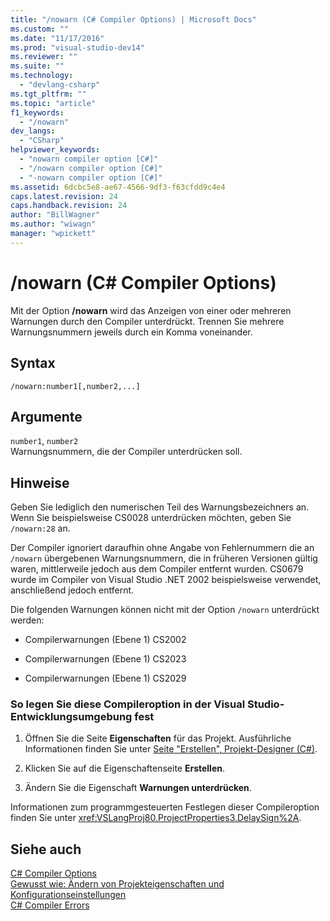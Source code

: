 ```yaml
---
title: "/nowarn (C# Compiler Options) | Microsoft Docs"
ms.custom: ""
ms.date: "11/17/2016"
ms.prod: "visual-studio-dev14"
ms.reviewer: ""
ms.suite: ""
ms.technology: 
  - "devlang-csharp"
ms.tgt_pltfrm: ""
ms.topic: "article"
f1_keywords: 
  - "/nowarn"
dev_langs: 
  - "CSharp"
helpviewer_keywords: 
  - "nowarn compiler option [C#]"
  - "/nowarn compiler option [C#]"
  - "-nowarn compiler option [C#]"
ms.assetid: 6dcbc5e8-ae67-4566-9df3-f63cfdd9c4e4
caps.latest.revision: 24
caps.handback.revision: 24
author: "BillWagner"
ms.author: "wiwagn"
manager: "wpickett"
---
```

# /nowarn (C# Compiler Options)
Mit der Option **\/nowarn** wird das Anzeigen von einer oder mehreren Warnungen durch den Compiler unterdrückt.  Trennen Sie mehrere Warnungsnummern jeweils durch ein Komma voneinander.  
  
## Syntax  
  
```  
/nowarn:number1[,number2,...]  
```  
  
## Argumente  
 `number1`, `number2`  
 Warnungsnummern, die der Compiler unterdrücken soll.  
  
## Hinweise  
 Geben Sie lediglich den numerischen Teil des Warnungsbezeichners an.  Wenn Sie beispielsweise CS0028 unterdrücken möchten, geben Sie `/nowarn:28` an.  
  
 Der Compiler ignoriert daraufhin ohne Angabe von Fehlernummern die an `/nowarn` übergebenen Warnungsnummern, die in früheren Versionen gültig waren, mittlerweile jedoch aus dem Compiler entfernt wurden.  CS0679 wurde im Compiler von Visual Studio .NET 2002 beispielsweise verwendet, anschließend jedoch entfernt.  
  
 Die folgenden Warnungen können nicht mit der Option `/nowarn` unterdrückt werden:  
  
-   Compilerwarnungen \(Ebene 1\) CS2002  
  
-   Compilerwarnungen \(Ebene 1\) CS2023  
  
-   Compilerwarnungen \(Ebene 1\) CS2029  
  
### So legen Sie diese Compileroption in der Visual Studio\-Entwicklungsumgebung fest  
  
1.  Öffnen Sie die Seite **Eigenschaften** für das Projekt.  Ausführliche Informationen finden Sie unter [Seite "Erstellen", Projekt\-Designer \(C\#\)](/visual-studio/ide/reference/build-page-project-designer-csharp).  
  
2.  Klicken Sie auf die Eigenschaftenseite **Erstellen**.  
  
3.  Ändern Sie die Eigenschaft **Warnungen unterdrücken**.  
  
 Informationen zum programmgesteuerten Festlegen dieser Compileroption finden Sie unter <xref:VSLangProj80.ProjectProperties3.DelaySign%2A>.  
  
## Siehe auch  
 [C\# Compiler Options](../../../csharp/language-reference/compiler-options/index.md)   
 [Gewusst wie: Ändern von Projekteigenschaften und Konfigurationseinstellungen](http://msdn.microsoft.com/de-de/e7184bc5-2f2b-4b4f-aa9a-3ecfcbc48b67)   
 [C\# Compiler Errors](../../../csharp/language-reference/compiler-messages/index.md)
